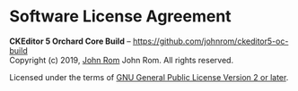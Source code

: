 # Software License Agreement

**CKEditor 5 Orchard Core Build** – https://github.com/johnrom/ckeditor5-oc-build <br>
Copyright (c) 2019, [John Rom](https://johnrom.com) John Rom. All rights reserved.

Licensed under the terms of [GNU General Public License Version 2 or later](http://www.gnu.org/licenses/gpl.html).
